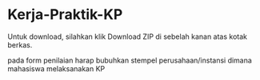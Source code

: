 # Kerja-Praktik-KP

Untuk download, silahkan klik Download ZIP di sebelah kanan atas kotak berkas.

pada form penilaian harap bubuhkan stempel perusahaan/instansi dimana mahasiswa melaksanakan KP
